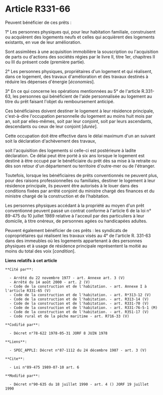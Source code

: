 # Article R331-66

Peuvent bénéficier de ces prêts :

1° Les personnes physiques qui, pour leur habitation familiale, construisent ou acquièrent des logements neufs et celles qui
acquièrent des logements existants, en vue de leur amélioration.

Sont assimilées à une acquisition immobilière la souscription ou l'acquisition de parts ou d'actions des sociétés régies par
le livre II, titre 1er, chapitres II ou III du présent code (première partie).

2° Les personnes physiques, propriétaires d'un logement et qui réalisent, dans ce logement, des travaux d'amélioration et des
travaux destinés à réduire les dépenses d'énergie [*économies*].

3° En ce qui concerne les opérations mentionnées au 5° de l'article R.331-63, les personnes qui bénéficient de l'aide
personnalisée au logement au titre du prêt faisant l'objet du remboursement anticipé.

Ces bénéficiaires doivent destiner le logement à leur résidence principale, c'est-à-dire l'occupation personnelle du logement
au moins huit mois par an, soit par elles-mêmes, soit par leur conjoint, soit par leurs ascendants, descendants ou ceux de
leur conjoint [*durée*].

Cette occupation doit être effective dans le délai maximum d'un an suivant soit la déclaration d'achèvement des travaux,

soit l'acquisition des logements si celle-ci est postérieure à ladite déclaration. Ce délai peut être porté à six ans lorsque
le logement est destiné à être occupé par le bénéficiaire du prêt dès sa mise à la retraite ou dès son retour d'un
département ou territoire d'outre-mer ou de l'étranger.

Toutefois, lorsque les bénéficiaires de prêts conventionnés ne peuvent plus, pour des raisons professionnelles ou familiales,
destiner le logement à leur résidence principale, ils peuvent être autorisés à le louer dans des conditions fixées par arrêté
conjoint du ministre chargé des finances et du ministre chargé de la construction et de l'habitation.

Les personnes physiques accédant à la propriété au moyen d'un prêt conventionné peuvent passé un contrat conforme à l'article
6 de la loi n° 89-475 du 10 juillet 1989 relative à l'acceuil par des particuliers à leur domicile, à titre onéreux, de
personnes agées ou handicapées adultes.

Peuvent également bénéficier de ces prêts : les syndicats de copropriétaires qui réalisent les travaux visés au 4° de
l'article R. 331-63 dans des immeubles où les logements appartenant à des personnes physiques et à usage de résidence
principale représentent la moitié au moins du total des voix [*condition*].

**Liens relatifs à cet article**

	**Cité par**:

	  - Arrêté du 22 novembre 1977 - art. Annexe art. 3 (V)
	  - Arrêté du 14 août 2000 - art. 2 (V)
	  - Code de la construction et de l'habitation. - art. Annexe I à l'article R331-65 (V)
	  - Code de la construction et de l'habitation. - art. R*313-12 (V)
	  - Code de la construction et de l'habitation. - art. R313-14 (V)
	  - Code de la construction et de l'habitation. - art. R331-70 (V)
	  - Code de la construction et de l'habitation. - art. R331-76-5-1 (M)
	  - Code de la construction et de l'habitation. - art. R351-17 (V)
	  - Code rural et de la pêche maritime - art. R716-33 (V)

	**Codifié par**:

	  - Décret n°78-622 1978-05-31 JORF 8 JUIN 1978

	**Liens**:

	  - SPEC_APPLI: Décret n°87-1112 du 24 décembre 1987 - art. 3 (V)

	**Cite**:

	  - Loi n°89-475 1989-07-10 art. 6

	**Modifié par**:

	  - Décret n°90-635 du 18 juillet 1990 - art. 4 () JORF 19 juillet 1990

